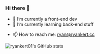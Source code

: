 ### Hi there 👋

- 🔭 I’m currently a front-end dev
- 🌱 I’m currently learning back-end stuff
<!-- - 👯 I’m looking to collaborate on ... -->
<!-- - 🤔 I’m looking for help with ... -->
<!-- - 💬 Ask me about ... -->
- 📫 How to reach me: ryan@ryankert.cc



![ryankert01's GitHub stats](https://github-readme-stats.vercel.app/api?username=ryankert01&theme=tokyonight&show_icons=true)



<!-- ![LeetCode Stats](https://leetcard.jacoblin.cool/ryankert?theme=dark&font=Coming%20Soon) -->
